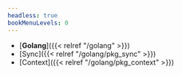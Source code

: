 ```yaml
---
headless: true
bookMenuLevels: 0
---
```



- [**Golang**]({{< relref "/golang" >}})
- [Sync]({{< relref "/golang/pkg_sync" >}})
- [Context]({{< relref "/golang/pkg_context" >}})

